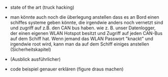 - state of the art (truck hacking)
	
- man könnte auch noch die überlegung anstellen dass es an Bord einen schiffes systeme geben könnte, 
die irgendwie anders noch vernetzt sind und zugriff auf z.B. den CAN bus haben. wie z. B. unser Datenlogger, 
der einen eigenen WLAN Hotspot besitzt und Zugriff auf jeden CAN-Bus auf dem Schiff hat. Wenn jemand das WLAN Passwort "knackt" und irgendwie root wird, 
kann man da auf dem Schiff einiges anstellen (Sicherheitskapitel)

- (Ausblick ausführlicher)

- code beispiel genauer erklären (figure draus machen)